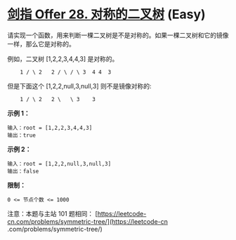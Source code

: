 # [剑指 Offer 28. 对称的二叉树][link] (Easy)

[link]: https://leetcode.cn/problems/dui-cheng-de-er-cha-shu-lcof/

请实现一个函数，用来判断一棵二叉树是不是对称的。如果一棵二叉树和它的镜像一样，那么它是对称的。

例如，二叉树 \[1,2,2,3,4,4,3\] 是对称的。

`    1
/ \
2   2
/ \ / \
3  4 4  3`

但是下面这个 \[1,2,2,null,3,null,3\] 则不是镜像对称的:

`    1
/ \
2   2
\   \
3    3`

**示例 1：**

```
输入：root = [1,2,2,3,4,4,3]
输出：true

```

**示例 2：**

```
输入：root = [1,2,2,null,3,null,3]
输出：false
```

**限制：**

`0 <= 节点个数 <= 1000`

注意：本题与主站 101 题相同： [https://leetcode-cn.com/problems/symmetric-tree/](https://leetcode-cn
.com/problems/symmetric-tree/)
